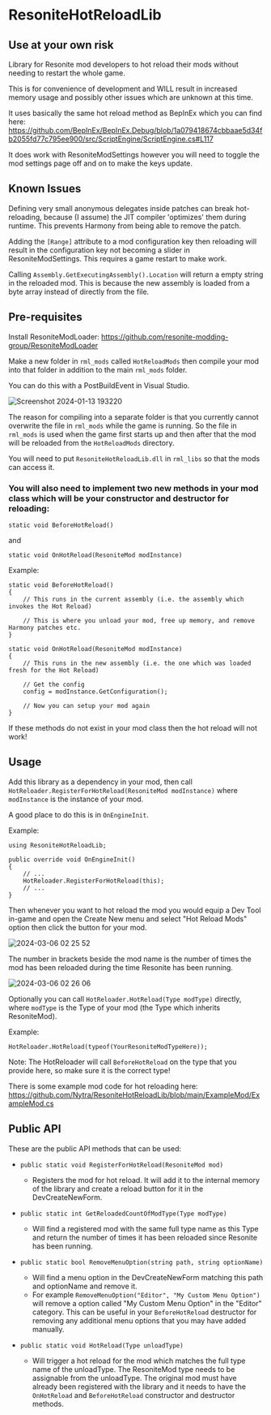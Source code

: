 # ResoniteHotReloadLib

## Use at your own risk

Library for Resonite mod developers to hot reload their mods without needing to restart the whole game.

This is for convenience of development and WILL result in increased memory usage and possibly other issues which are unknown at this time.

It uses basically the same hot reload method as BepInEx which you can find here: https://github.com/BepInEx/BepInEx.Debug/blob/1a079418674cbbaae5d34fb2055fd77c795ee900/src/ScriptEngine/ScriptEngine.cs#L117

It does work with ResoniteModSettings however you will need to toggle the mod settings page off and on to make the keys update.

## Known Issues

Defining very small anonymous delegates inside patches can break hot-reloading, because (I assume) the JIT compiler 'optimizes' them during runtime. This prevents Harmony from being able to remove the patch.

Adding the `[Range]` attribute to a mod configuration key then reloading will result in the configuration key not becoming a slider in ResoniteModSettings. This requires a game restart to make work.

Calling `Assembly.GetExecutingAssembly().Location` will return a empty string in the reloaded mod. This is because the new assembly is loaded from a byte array instead of directly from the file.

## Pre-requisites

Install ResoniteModLoader: https://github.com/resonite-modding-group/ResoniteModLoader

Make a new folder in `rml_mods` called `HotReloadMods` then compile your mod into that folder in addition to the main `rml_mods` folder.

You can do this with a PostBuildEvent in Visual Studio.

![Screenshot 2024-01-13 193220](https://github.com/Nytra/ResoniteHotReloadLib/assets/14206961/427f9f36-2324-450e-bb6a-044ba6071ff0)

The reason for compiling into a separate folder is that you currently cannot overwrite the file in `rml_mods` while the game is running. So the file in `rml_mods` is used when the game first starts up and then after that the mod will be reloaded from the `HotReloadMods` directory.

You will need to put `ResoniteHotReloadLib.dll` in `rml_libs` so that the mods can access it.

### You will also need to implement two new methods in your mod class which will be your constructor and destructor for reloading:

`static void BeforeHotReload()`

and 

`static void OnHotReload(ResoniteMod modInstance)`

Example:

```
static void BeforeHotReload()
{
    // This runs in the current assembly (i.e. the assembly which invokes the Hot Reload)

    // This is where you unload your mod, free up memory, and remove Harmony patches etc.
}

static void OnHotReload(ResoniteMod modInstance)
{
    // This runs in the new assembly (i.e. the one which was loaded fresh for the Hot Reload)

    // Get the config
    config = modInstance.GetConfiguration();

    // Now you can setup your mod again
}
```

If these methods do not exist in your mod class then the hot reload will not work!

## Usage

Add this library as a dependency in your mod, then call `HotReloader.RegisterForHotReload(ResoniteMod modInstance)` where `modInstance` is the instance of your mod.

A good place to do this is in `OnEngineInit`.

Example:

```
using ResoniteHotReloadLib;

public override void OnEngineInit()
{
    // ...
    HotReloader.RegisterForHotReload(this);
    // ...
}
```

Then whenever you want to hot reload the mod you would equip a Dev Tool in-game and open the Create New menu and select "Hot Reload Mods" option then click the button for your mod.

![2024-03-06 02 25 52](https://github.com/Nytra/ResoniteHotReloadLib/assets/14206961/03094209-583a-45e1-9e6c-6037769a1618)

The number in brackets beside the mod name is the number of times the mod has been reloaded during the time Resonite has been running.

![2024-03-06 02 26 06](https://github.com/Nytra/ResoniteHotReloadLib/assets/14206961/a942154e-a37d-4ec9-b914-66d66900c587)

Optionally you can call `HotReloader.HotReload(Type modType)` directly, where `modType` is the Type of your mod (the Type which inherits ResoniteMod).

Example:

```
HotReloader.HotReload(typeof(YourResoniteModTypeHere));
```

Note: The HotReloader will call `BeforeHotReload` on the type that you provide here, so make sure it is the correct type!

There is some example mod code for hot reloading here: https://github.com/Nytra/ResoniteHotReloadLib/blob/main/ExampleMod/ExampleMod.cs

## Public API

These are the public API methods that can be used:

- `public static void RegisterForHotReload(ResoniteMod mod)`
    - Registers the mod for hot reload. It will add it to the internal memory of the library and create a reload button for it in the DevCreateNewForm.

- `public static int GetReloadedCountOfModType(Type modType)`
    - Will find a registered mod with the same full type name as this Type and return the number of times it has been reloaded since Resonite has been running.
 
- `public static bool RemoveMenuOption(string path, string optionName)`
    - Will find a menu option in the DevCreateNewForm matching this path and optionName and remove it.
    - For example `RemoveMenuOption("Editor", "My Custom Menu Option")` will remove a option called "My Custom Menu Option" in the "Editor" category. This can be useful in your `BeforeHotReload` destructor for removing any additional menu options that you may have added manually.
 
- `public static void HotReload(Type unloadType)`
    - Will trigger a hot reload for the mod which matches the full type name of the unloadType. The ResoniteMod type needs to be assignable from the unloadType. The original mod must have already been registered with the library and it needs to have the `OnHotReload` and `BeforeHotReload` constructor and destructor methods.
